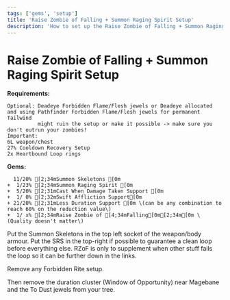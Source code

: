 ```yaml
---
tags: ['gems', 'setup']
title: 'Raise Zombie of Falling + Summon Raging Spirit Setup'
description: 'How to set up the Raise Zombie of Falling + Summon Raging Spirit setup'
---
```


# Raise Zombie of Falling + Summon Raging Spirit Setup

**Requirements:**

```
Optional: Deadeye Forbidden Flame/Flesh jewels or Deadeye allocated and using Pathfinder Forbidden Flame/Flesh jewels for permanent Tailwind
          might ruin the setup or make it possible -> make sure you don't outrun your zombies!
Important:
6L weapon/chest
27% Cooldown Recovery Setup
2x Heartbound Loop rings
```

**Gems:**

```ansi
  11/20% [2;34mSummon Skeletons [0m
+  1/23% [2;34mSummon Raging Spirit [0m
+  5/20% [2;31mCast When Damage Taken Support [0m
+  1/ 0% [2;32mSwift Affliction Support[0m
+ 21/20% [2;31mLess Duration Support [0m \(can be any combination to reach 60% on the reduction value\)
+  1/ x% [2;34mRaise Zombie of [4;34mFalling[0m[2;34m[0m \(Quality doesn't matter\)
```

Put the Summon Skeletons in the top left socket of the weapon/body armour. Put the SRS in the top-right if possible to guarantee a clean loop before everything else. RZoF is only to supplement when other stuff fails the loop so it can be further down in the links.

Remove any Forbidden Rite setup.

Then remove the duration cluster \(Window of Opportunity\) near Magebane and the To Dust jewels from your tree.
